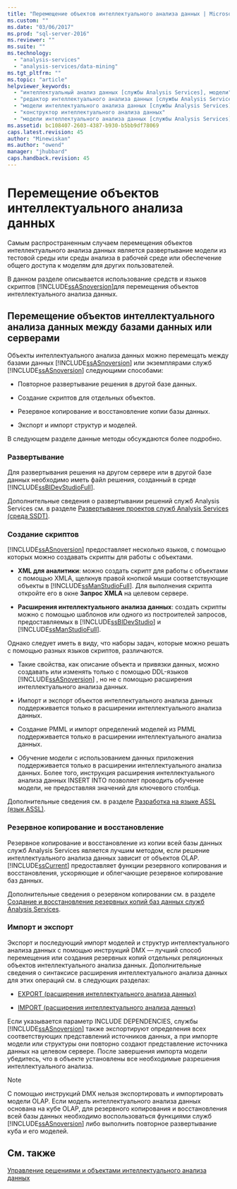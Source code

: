 ```yaml
---
title: "Перемещение объектов интеллектуального анализа данных | Microsoft Docs"
ms.custom: ""
ms.date: "03/06/2017"
ms.prod: "sql-server-2016"
ms.reviewer: ""
ms.suite: ""
ms.technology: 
  - "analysis-services"
  - "analysis-services/data-mining"
ms.tgt_pltfrm: ""
ms.topic: "article"
helpviewer_keywords: 
  - "интеллектуальный анализ данных [службы Analysis Services], модели"
  - "редактор интеллектуального анализа данных [службы Analysis Services]"
  - "модели интеллектуального анализа данных [службы Analysis Services], управление"
  - "конструктор интеллектуального анализа данных"
  - "модели интеллектуального анализа данных [службы Analysis Services], изменение"
ms.assetid: bc108407-2603-4387-b930-b5bb9df78069
caps.latest.revision: 45
author: "Minewiskan"
ms.author: "owend"
manager: "jhubbard"
caps.handback.revision: 45
---
```

# Перемещение объектов интеллектуального анализа данных
  Самым распространенным случаем перемещения объектов интеллектуального анализа данных является развертывание модели из тестовой среды или среды анализа в рабочей среде или обеспечение общего доступа к моделям для других пользователей.  
  
 В данном разделе описывается использование средств и языков скриптов [!INCLUDE[ssASnoversion](../../includes/ssasnoversion-md.md)]для перемещения объектов интеллектуального анализа данных.  
  
## Перемещение объектов интеллектуального анализа данных между базами данных или серверами  
 Объекты интеллектуального анализа данных можно перемещать между базами данных [!INCLUDE[ssASnoversion](../../includes/ssasnoversion-md.md)] или экземплярами служб [!INCLUDE[ssASnoversion](../../includes/ssasnoversion-md.md)] следующими способами:  
  
-   Повторное развертывание решения в другой базе данных.  
  
-   Создание скриптов для отдельных объектов.  
  
-   Резервное копирование и восстановление копии базы данных.  
  
-   Экспорт и импорт структур и моделей.  
  
 В следующем разделе данные методы обсуждаются более подробно.  
  
### Развертывание  
 Для развертывания решения на другом сервере или в другой базе данных необходимо иметь файл решения, созданный в среде [!INCLUDE[ssBIDevStudioFull](../../includes/ssbidevstudiofull-md.md)].  
  
 Дополнительные сведения о развертывании решений служб Analysis Services см. в разделе [Развертывание проектов служб Analysis Services (среда SSDT)](../../analysis-services/multidimensional-models/deploy-analysis-services-projects-ssdt.md).  
  
### Создание скриптов  
 [!INCLUDE[ssASnoversion](../../includes/ssasnoversion-md.md)] предоставляет несколько языков, с помощью которых можно создавать скрипты для работы с объектами.  
  
-   **XML для аналитики**: можно создать скрипт для работы с объектами с помощью XMLA, щелкнув правой кнопкой мыши соответствующие объекты в [!INCLUDE[ssManStudioFull](../../includes/ssmanstudiofull-md.md)]. Для выполнения скрипта откройте его в окне **Запрос XMLA** на целевом сервере.  
  
-   **Расширения интеллектуального анализа данных**: создать скрипты можно с помощью шаблонов или одного из построителей запросов, предоставляемых в [!INCLUDE[ssBIDevStudio](../../includes/ssbidevstudio-md.md)] и [!INCLUDE[ssManStudioFull](../../includes/ssmanstudiofull-md.md)].  
  
 Однако следует иметь в виду, что наборы задач, которые можно решать с помощью разных языков скриптов, различаются.  
  
-   Такие свойства, как описание объекта и привязки данных, можно создавать или изменять только с помощью DDL-языков [!INCLUDE[ssASnoversion](../../includes/ssasnoversion-md.md)] , но не с помощью расширения интеллектуального анализа данных.  
  
-   Импорт и экспорт объектов интеллектуального анализа данных поддерживается только в расширении интеллектуального анализа данных.  
  
-   Создание PMML и импорт определений моделей из PMML поддерживается только в расширении интеллектуального анализа данных.  
  
-   Обучение модели с использованием данных приложения поддерживается только в расширении интеллектуального анализа данных. Более того, инструкция расширения интеллектуального анализа данных  INSERT INTO позволяет проводить обучение модели, не предоставляя значений для ключевого столбца.  
  
 Дополнительные сведения см. в разделе [Разработка на языке ASSL (язык ASSL)](../../analysis-services/multidimensional-models/scripting-language-assl/developing-with-analysis-services-scripting-language-assl.md).  
  
### Резервное копирование и восстановление  
 Резервное копирование и восстановление из копии всей базы данных служб Analysis Services является лучшим методом, если решение интеллектуального анализа данных зависит от объектов OLAP. [!INCLUDE[ssCurrent](../../includes/sscurrent-md.md)] предоставляет функции резервного копирования и восстановления, ускоряющие и облегчающие резервное копирование баз данных.  
  
 Дополнительные сведения о резервном копировании см. в разделе [Создание и восстановление резервных копий баз данных служб Analysis Services](../../analysis-services/multidimensional-models/backup-and-restore-of-analysis-services-databases.md).  
  
### Импорт и экспорт  
 Экспорт и последующий импорт моделей и структур интеллектуального анализа данных с помощью инструкций DMX — лучший способ перемещения или создания резервных копий отдельных реляционных объектов интеллектуального анализа данных. Дополнительные сведения о синтаксисе расширения интеллектуального анализа данных для этих операций см. в следующих разделах:  
  
-   [EXPORT (расширения интеллектуального анализа данных)](../../dmx/export-dmx.md)  
  
-   [IMPORT (расширения интеллектуального анализа данных)](../../dmx/import-dmx.md)  
  
 Если указывается параметр INCLUDE DEPENDENCIES, службы [!INCLUDE[ssASnoversion](../../includes/ssasnoversion-md.md)] также экспортируют определения всех соответствующих представлений источников данных, а при импорте модели или структуры они повторно создают представление источника данных на целевом сервере. После завершения импорта модели убедитесь, что в объекте установлены все необходимые разрешения интеллектуального анализа.  
  
> [!NOTE]  
>  С помощью инструкций DMX нельзя экспортировать и импортировать модели OLAP. Если модель интеллектуального анализа данных основана на кубе OLAP, для резервного копирования и восстановления всей базы данных необходимо воспользоваться функциями служб [!INCLUDE[ssASnoversion](../../includes/ssasnoversion-md.md)] либо выполнить повторное развертывание куба и его моделей.  
  
## См. также  
 [Управление решениями и объектами интеллектуального анализа данных](../../analysis-services/data-mining/management-of-data-mining-solutions-and-objects.md)  
  
  